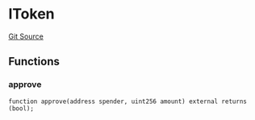# IToken
[Git Source](https://github.com/malda-protocol/malda-lending/blob/00d040411754d9ec62fde1c26b93be292ca3e328/src\libraries\SafeApprove.sol)


## Functions
### approve


```solidity
function approve(address spender, uint256 amount) external returns (bool);
```

